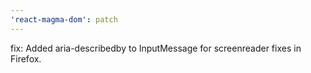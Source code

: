 ```yaml
---
'react-magma-dom': patch
---
```


fix: Added aria-describedby to InputMessage for screenreader fixes in Firefox.
